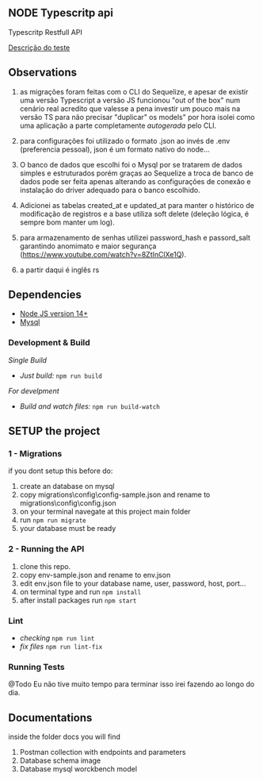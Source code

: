 ## NODE Typescritp api 

Typescritp Restfull API

[Descrição do teste](test-description.md)

## Observations

1. as migrações foram feitas com o CLI do Sequelize, e apesar de existir uma versão Typescript a versão JS funcionou "out of the box" num cenário real acredito que valesse a pena investir um pouco mais na versão TS para não precisar "duplicar" os models" por hora isolei como uma aplicação a parte completamente *autogerada* pelo CLI.

2. para configurações foi utilizado o formato .json ao invés de .env (preferencia pessoal), json é um formato nativo do node...

3. O banco de dados que escolhi foi o Mysql por se tratarem de dados simples e estruturados porém graças ao Sequelize a troca de banco de dados pode ser feita apenas alterando as configurações de conexão e instalação do driver adequado para o banco escolhido.

5. Adicionei as tabelas created_at e updated_at para manter o histórico de modificação de registros e a base utiliza soft delete (deleção lógica, é sempre bom manter um log).

6. para armazenamento de senhas utilizei password_hash e passord_salt garantindo anomimato e maior segurança (https://www.youtube.com/watch?v=8ZtInClXe1Q). 

7. a partir daqui é inglês rs 

## Dependencies 

- [Node JS version 14+](https://nodejs.org/)
- [Mysql](https://www.mysql.com/downloads/)

### Development & Build 

*Single Build*

- *Just build:* `npm run build`

*For develpment*

- *Build and watch files:* `npm run build-watch`

## SETUP the project 

### 1 - Migrations 

if you dont setup this before do:

1. create an database on mysql 
2. copy migrations\config\config-sample.json and rename to migrations\config\config.json
4. on your terminal navegate at this project main folder 
5. run `npm run migrate`
6. your database must be ready 

### 2 - Running the API 

1. clone this repo.
2. copy env-sample.json and rename to env.json
3. edit env.json file to your database name, user, password, host, port...
2. on terminal type and run `npm install`
3. after install packages run `npm start`

### Lint 

- *checking* `npm run lint`
- *fix files* `npm run lint-fix`

### Running Tests 

@Todo Eu não tive muito tempo para terminar isso irei fazendo ao longo do dia.

## Documentations 

inside the folder docs you will find 

1. Postman collection with endpoints and parameters
2. Database schema image 
3. Database mysql worckbench model 
